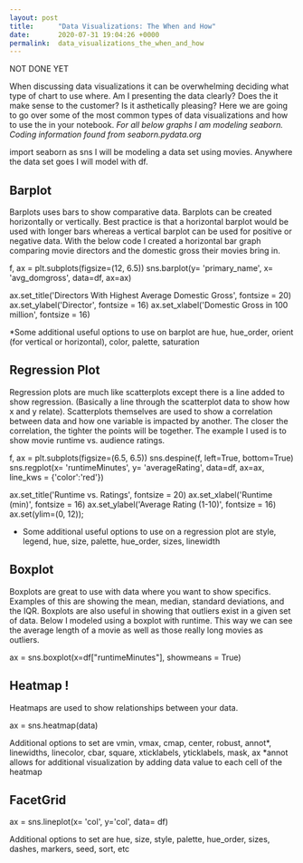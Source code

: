 ```yaml
---
layout: post
title:      "Data Visualizations: The When and How"
date:       2020-07-31 19:04:26 +0000
permalink:  data_visualizations_the_when_and_how
---
```




NOT DONE YET





When discussing data visualizations it can be overwhelming deciding what type of chart to use where. Am I presenting the data clearly? Does the it make sense to the customer? Is it asthetically pleasing? Here we are going to go over some of the most common types of data visualizations and how to use the in your notebook.
*For all below graphs I am modeling seaborn. Coding information found from seaborn.pydata.org*

import seaborn as sns
I will be modeling a data set using movies. Anywhere the data set goes I will model with df.

## Barplot
Barplots uses bars to show comparative data.  Barplots can be created horizontally or vertically. Best practice is that a horizontal barplot would be used with longer bars whereas a vertical barplot can be used for positive or negative data. With the below code I created a horizontal bar graph comparing movie directors and the domestic gross their movies bring in. 

f, ax = plt.subplots(figsize=(12, 6.5))
sns.barplot(y= 'primary_name', x= 'avg_domgross',
                data=df, ax=ax)

ax.set_title('Directors With Highest Average Domestic Gross', fontsize = 20)
ax.set_ylabel('Director', fontsize = 16)
ax.set_xlabel('Domestic Gross in 100 million', fontsize = 16)


*Some additional useful options to use on barplot are hue, hue_order, orient (for vertical or horizontal), color, palette, saturation

## Regression Plot
Regression plots are much like scatterplots except there is a line added to show regression. (Basically a line through the scatterplot data to show how x and y relate). Scatterplots themselves are used to show a correlation between data and how one variable is impacted by another. The closer the correlation, the tighter the points will be together. The example I used is to show movie runtime vs. audience ratings. 

f, ax = plt.subplots(figsize=(6.5, 6.5))
sns.despine(f, left=True, bottom=True)
sns.regplot(x= 'runtimeMinutes', y= 'averageRating',
                data=df, ax=ax, line_kws = {'color':'red'})
								
ax.set_title('Runtime vs. Ratings', fontsize = 20)
ax.set_xlabel('Runtime (min)', fontsize = 16)
ax.set_ylabel('Average Rating (1-10)', fontsize = 16)
ax.set(ylim=(0, 12)); 

* Some additional useful options to use on a regression plot are style, legend, hue, size, palette, hue_order, sizes, linewidth


## Boxplot
Boxplots are great to use with data where you want to show specifics. Examples of this are showing the mean, median, standard deviations, and the IQR. Boxplots are also useful in showing that outliers exist in a given set of data. Below I modeled using a boxplot with runtime. This way we can see the average length of a movie as well as those really long movies as outliers. 

ax = sns.boxplot(x=df["runtimeMinutes"], showmeans = True)



## Heatmap !
Heatmaps are used to show relationships between your data. 

ax = sns.heatmap(data)

Additional options to set are vmin, vmax, cmap, center, robust, annot*, linewidths, linecolor, cbar, square, xticklabels, yticklabels, mask, ax
*annot allows for additional visualization by adding data value to each cell of the heatmap
## FacetGrid



ax = sns.lineplot(x= 'col', y='col', data= df)

Additional options to set are hue, size, style, palette, hue_order, sizes, dashes, markers, seed, sort, etc


